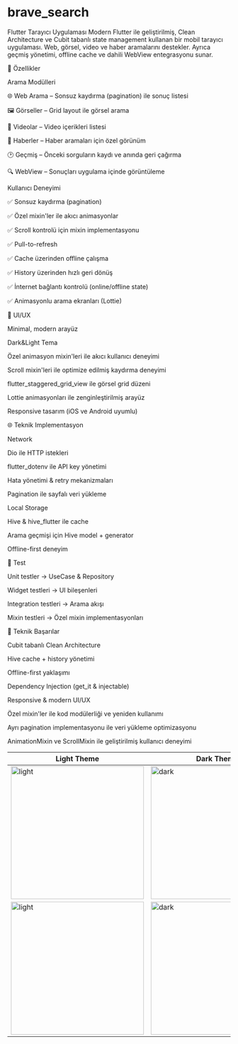 # brave_search
 Flutter Tarayıcı Uygulaması
Modern Flutter ile geliştirilmiş, Clean Architecture ve Cubit tabanlı state management kullanan bir mobil tarayıcı uygulaması. Web, görsel, video ve haber aramalarını destekler. Ayrıca geçmiş yönetimi, offline cache ve dahili WebView entegrasyonu sunar.

📱 Özellikler

Arama Modülleri

🌐 Web Arama – Sonsuz kaydırma (pagination) ile sonuç listesi

🖼️ Görseller – Grid layout ile görsel arama

🎥 Videolar – Video içerikleri listesi

📰 Haberler – Haber aramaları için özel görünüm

🕑 Geçmiş – Önceki sorguların kaydı ve anında geri çağırma

🔍 WebView – Sonuçları uygulama içinde görüntüleme

Kullanıcı Deneyimi

✅ Sonsuz kaydırma (pagination)

✅ Özel mixin'ler ile akıcı animasyonlar

✅ Scroll kontrolü için mixin implementasyonu

✅ Pull-to-refresh

✅ Cache üzerinden offline çalışma

✅ History üzerinden hızlı geri dönüş

✅ İnternet bağlantı kontrolü (online/offline state)

✅ Animasyonlu arama ekranları (Lottie)

🎨 UI/UX

Minimal, modern arayüz

Dark&Light Tema

Özel animasyon mixin'leri ile akıcı kullanıcı deneyimi

Scroll mixin'leri ile optimize edilmiş kaydırma deneyimi

flutter_staggered_grid_view ile görsel grid düzeni

Lottie animasyonları ile zenginleştirilmiş arayüz

Responsive tasarım (iOS ve Android uyumlu)


🌐 Teknik Implementasyon

Network

Dio ile HTTP istekleri

flutter_dotenv ile API key yönetimi

Hata yönetimi & retry mekanizmaları

Pagination ile sayfalı veri yükleme

Local Storage

Hive & hive_flutter ile cache

Arama geçmişi için Hive model + generator

Offline-first deneyim

🧪 Test

Unit testler → UseCase & Repository

Widget testleri → UI bileşenleri

Integration testleri → Arama akışı

Mixin testleri → Özel mixin implementasyonları

🎯 Teknik Başarılar

Cubit tabanlı Clean Architecture

Hive cache + history yönetimi

Offline-first yaklaşımı

Dependency Injection (get_it & injectable)

Responsive & modern UI/UX

Özel mixin'ler ile kod modülerliği ve yeniden kullanımı

Ayrı pagination implementasyonu ile veri yükleme optimizasyonu

AnimationMixin ve ScrollMixin ile geliştirilmiş kullanıcı deneyimi

| Light Theme | Dark Theme |
|-------------|------------|
| <img width="300" alt="light" src="https://github.com/user-attachments/assets/41c06a73-99cd-4a1e-b19d-e4a7b85237c8" /> | <img width="300" alt="dark" src="https://github.com/user-attachments/assets/92f39771-27e4-4905-bb39-3e7954e0ffad" /> |
| <img width="300" alt="light" src="https://github.com/user-attachments/assets/41c06a73-99cd-4a1e-b19d-e4a7b85237c8" /> | <img width="300" alt="dark" src="https://github.com/user-attachments/assets/92f39771-27e4-4905-bb39-3e7954e0ffad" /> |








